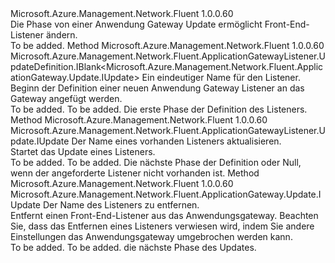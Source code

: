 <Type Name="IWithListener" FullName="Microsoft.Azure.Management.Network.Fluent.ApplicationGateway.Update.IWithListener">
  <TypeSignature Language="C#" Value="public interface IWithListener" />
  <TypeSignature Language="ILAsm" Value=".class public interface auto ansi abstract IWithListener" />
  <TypeSignature Language="DocId" Value="T:Microsoft.Azure.Management.Network.Fluent.ApplicationGateway.Update.IWithListener" />
  <TypeSignature Language="VB.NET" Value="Public Interface IWithListener" />
  <TypeSignature Language="F#" Value="type IWithListener = interface" />
  <AssemblyInfo>
    <AssemblyName>Microsoft.Azure.Management.Network.Fluent</AssemblyName>
    <AssemblyVersion>1.0.0.60</AssemblyVersion>
  </AssemblyInfo>
  <Interfaces />
  <Docs>
    <summary>
            Die Phase von einer Anwendung Gateway Update ermöglicht Front-End-Listener ändern.
            </summary>
    <remarks>To be added.</remarks>
  </Docs>
  <Members>
    <Member MemberName="DefineListener">
      <MemberSignature Language="C#" Value="public Microsoft.Azure.Management.Network.Fluent.ApplicationGatewayListener.UpdateDefinition.IBlank&lt;Microsoft.Azure.Management.Network.Fluent.ApplicationGateway.Update.IUpdate&gt; DefineListener (string name);" />
      <MemberSignature Language="ILAsm" Value=".method public hidebysig newslot virtual instance class Microsoft.Azure.Management.Network.Fluent.ApplicationGatewayListener.UpdateDefinition.IBlank`1&lt;class Microsoft.Azure.Management.Network.Fluent.ApplicationGateway.Update.IUpdate&gt; DefineListener(string name) cil managed" />
      <MemberSignature Language="DocId" Value="M:Microsoft.Azure.Management.Network.Fluent.ApplicationGateway.Update.IWithListener.DefineListener(System.String)" />
      <MemberSignature Language="VB.NET" Value="Public Function DefineListener (name As String) As IBlank(Of IUpdate)" />
      <MemberSignature Language="F#" Value="abstract member DefineListener : string -&gt; Microsoft.Azure.Management.Network.Fluent.ApplicationGatewayListener.UpdateDefinition.IBlank&lt;Microsoft.Azure.Management.Network.Fluent.ApplicationGateway.Update.IUpdate&gt;" Usage="iWithListener.DefineListener name" />
      <MemberType>Method</MemberType>
      <AssemblyInfo>
        <AssemblyName>Microsoft.Azure.Management.Network.Fluent</AssemblyName>
        <AssemblyVersion>1.0.0.60</AssemblyVersion>
      </AssemblyInfo>
      <ReturnValue>
        <ReturnType>Microsoft.Azure.Management.Network.Fluent.ApplicationGatewayListener.UpdateDefinition.IBlank&lt;Microsoft.Azure.Management.Network.Fluent.ApplicationGateway.Update.IUpdate&gt;</ReturnType>
      </ReturnValue>
      <Parameters>
        <Parameter Name="name" Type="System.String" />
      </Parameters>
      <Docs>
        <param name="name">Ein eindeutiger Name für den Listener.</param>
        <summary>
            Beginn der Definition einer neuen Anwendung Gateway Listener an das Gateway angefügt werden.
            </summary>
        <returns>To be added.</returns>
        <remarks>To be added.</remarks>
        <return>Die erste Phase der Definition des Listeners.</return>
      </Docs>
    </Member>
    <Member MemberName="UpdateListener">
      <MemberSignature Language="C#" Value="public Microsoft.Azure.Management.Network.Fluent.ApplicationGatewayListener.Update.IUpdate UpdateListener (string name);" />
      <MemberSignature Language="ILAsm" Value=".method public hidebysig newslot virtual instance class Microsoft.Azure.Management.Network.Fluent.ApplicationGatewayListener.Update.IUpdate UpdateListener(string name) cil managed" />
      <MemberSignature Language="DocId" Value="M:Microsoft.Azure.Management.Network.Fluent.ApplicationGateway.Update.IWithListener.UpdateListener(System.String)" />
      <MemberSignature Language="VB.NET" Value="Public Function UpdateListener (name As String) As IUpdate" />
      <MemberSignature Language="F#" Value="abstract member UpdateListener : string -&gt; Microsoft.Azure.Management.Network.Fluent.ApplicationGatewayListener.Update.IUpdate" Usage="iWithListener.UpdateListener name" />
      <MemberType>Method</MemberType>
      <AssemblyInfo>
        <AssemblyName>Microsoft.Azure.Management.Network.Fluent</AssemblyName>
        <AssemblyVersion>1.0.0.60</AssemblyVersion>
      </AssemblyInfo>
      <ReturnValue>
        <ReturnType>Microsoft.Azure.Management.Network.Fluent.ApplicationGatewayListener.Update.IUpdate</ReturnType>
      </ReturnValue>
      <Parameters>
        <Parameter Name="name" Type="System.String" />
      </Parameters>
      <Docs>
        <param name="name">Der Name eines vorhanden Listeners aktualisieren.</param>
        <summary>
            Startet das Update eines Listeners.
            </summary>
        <returns>To be added.</returns>
        <remarks>To be added.</remarks>
        <return>Die nächste Phase der Definition oder Null, wenn der angeforderte Listener nicht vorhanden ist.</return>
      </Docs>
    </Member>
    <Member MemberName="WithoutListener">
      <MemberSignature Language="C#" Value="public Microsoft.Azure.Management.Network.Fluent.ApplicationGateway.Update.IUpdate WithoutListener (string name);" />
      <MemberSignature Language="ILAsm" Value=".method public hidebysig newslot virtual instance class Microsoft.Azure.Management.Network.Fluent.ApplicationGateway.Update.IUpdate WithoutListener(string name) cil managed" />
      <MemberSignature Language="DocId" Value="M:Microsoft.Azure.Management.Network.Fluent.ApplicationGateway.Update.IWithListener.WithoutListener(System.String)" />
      <MemberSignature Language="VB.NET" Value="Public Function WithoutListener (name As String) As IUpdate" />
      <MemberSignature Language="F#" Value="abstract member WithoutListener : string -&gt; Microsoft.Azure.Management.Network.Fluent.ApplicationGateway.Update.IUpdate" Usage="iWithListener.WithoutListener name" />
      <MemberType>Method</MemberType>
      <AssemblyInfo>
        <AssemblyName>Microsoft.Azure.Management.Network.Fluent</AssemblyName>
        <AssemblyVersion>1.0.0.60</AssemblyVersion>
      </AssemblyInfo>
      <ReturnValue>
        <ReturnType>Microsoft.Azure.Management.Network.Fluent.ApplicationGateway.Update.IUpdate</ReturnType>
      </ReturnValue>
      <Parameters>
        <Parameter Name="name" Type="System.String" />
      </Parameters>
      <Docs>
        <param name="name">Der Name des Listeners zu entfernen.</param>
        <summary>
            Entfernt einen Front-End-Listener aus das Anwendungsgateway.
            Beachten Sie, dass das Entfernen eines Listeners verwiesen wird, indem Sie andere Einstellungen das Anwendungsgateway umgebrochen werden kann.
            </summary>
        <returns>To be added.</returns>
        <remarks>To be added.</remarks>
        <return>die nächste Phase des Updates.</return>
      </Docs>
    </Member>
  </Members>
</Type>